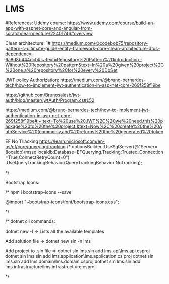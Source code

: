 # LMS

#References:
Udemy course:
https://www.udemy.com/course/build-an-app-with-aspnet-core-and-angular-from-scratch/learn/lecture/22401746#overview

Clean architecture:
1# https://medium.com/@codebob75/repository-pattern-c-ultimate-guide-entity-framework-core-clean-architecture-dtos-dependency-6a8d8b444dcb#:~:text=Repository%20Pattern%20introduction,-Without%20Repository%20pattern&text=In%20a%20given%20project%2C%20one,a%20repository%20for%20every%20DbSet

JWT policy Authorization:
https://medium.com/@bruno-bernardes-tech/how-to-implement-jwt-authentication-in-asp-net-core-269f258f19be

https://github.com/Brunosalesb/jwt-auth/blob/master/jwtAuth/Program.cs#L52

https://medium.com/@bruno-bernardes-tech/how-to-implement-jwt-authentication-in-asp-net-core-269f258f19be#:~:text=To%20use%20JWT%2C%20we%20need,this%20package%20to%20the%20project.&text=Now%2C%20create%20the%20AuthService%20(commonly,and%20returns%20the%20generated%20token

EF No Triacking 
https://learn.microsoft.com/en-us/ef/core/querying/tracking
/*
optionsBuilder
        .UseSqlServer(@"Server=(localdb)\mssqllocaldb;Database=EFQuerying.Tracking;Trusted_Connection=True;ConnectRetryCount=0")
        .UseQueryTrackingBehavior(QueryTrackingBehavior.NoTracking);

*/

Bootstrap Icons:

/*
npm i bootstrap-icons --save

@import "~bootstrap-icons/font/bootstrap-icons.css";

<i class="bi bi-star-fill"></i>
*/

/*
dotnet cli commands:

dotnet new -l  => Lists all the available templates

Add solution file =>
dotnet new sln -n lms

Add project to .sln file =>
dotnet sln lms.sln add lms.api\lms.api.csproj 
dotnet sln lms.sln add lms.application\lms.application.cs
proj
dotnet sln lms.sln add lms.domain\lms.domain.csproj
dotnet sln lms.sln add lms.infrastructure\lms.infrastruct
ure.csproj

*/
